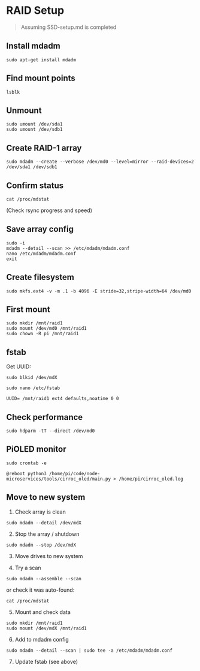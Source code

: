# RAID Setup

> Assuming SSD-setup.md is completed

## Install mdadm
```
sudo apt-get install mdadm
```

## Find mount points
```
lsblk
```

## Unmount
```
sudo umount /dev/sda1
sudo umount /dev/sdb1
```

## Create RAID-1 array
```
sudo mdadm --create --verbose /dev/md0 --level=mirror --raid-devices=2 /dev/sda1 /dev/sdb1
```

## Confirm status
```
cat /proc/mdstat
```

(Check rsync progress and speed)

## Save array config
```
sudo -i
mdadm --detail --scan >> /etc/mdadm/mdadm.conf
nano /etc/mdadm/mdadm.conf
exit
```

## Create filesystem
```
sudo mkfs.ext4 -v -m .1 -b 4096 -E stride=32,stripe-width=64 /dev/md0
```

## First mount
```
sudo mkdir /mnt/raid1
sudo mount /dev/md0 /mnt/raid1
sudo chown -R pi /mnt/raid1
```

## fstab
Get UUID:
```
sudo blkid /dev/mdX
```
```
sudo nano /etc/fstab
```
  ```
  UUID= /mnt/raid1 ext4 defaults,noatime 0 0
  ```

## Check performance
```
sudo hdparm -tT --direct /dev/md0
```

## PiOLED monitor
```
sudo crontab -e
```
  ```
  @reboot python3 /home/pi/code/node-microservices/tools/cirroc_oled/main.py > /home/pi/cirroc_oled.log
  ```

## Move to new system

1. Check array is clean

```
sudo mdadm --detail /dev/mdX
```

2. Stop the array / shutdown

```
sudo mdadm --stop /dev/mdX
```

3. Move drives to new system

4. Try a scan

```
sudo mdadm --assemble --scan
```

or check it was auto-found:

```
cat /proc/mdstat
```

5. Mount and check data

```
sudo mkdir /mnt/raid1
sudo mount /dev/mdX /mnt/raid1
```

6. Add to mdadm config

```
sudo mdadm --detail --scan | sudo tee -a /etc/mdadm/mdadm.conf
```

7. Update fstab (see above)
